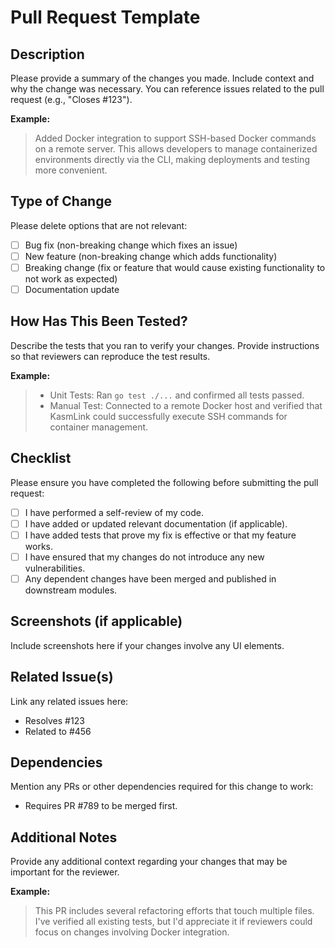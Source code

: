 # Pull Request Template

## Description

Please provide a summary of the changes you made. Include context and why the change was necessary. You can reference
issues related to the pull request (e.g., "Closes #123").

**Example:**
> Added Docker integration to support SSH-based Docker commands on a remote server. This allows developers to manage
> containerized environments directly via the CLI, making deployments and testing more convenient.

## Type of Change

Please delete options that are not relevant:

- [ ] Bug fix (non-breaking change which fixes an issue)
- [ ] New feature (non-breaking change which adds functionality)
- [ ] Breaking change (fix or feature that would cause existing functionality to not work as expected)
- [ ] Documentation update

## How Has This Been Tested?

Describe the tests that you ran to verify your changes. Provide instructions so that reviewers can reproduce the test
results.

**Example:**
> - Unit Tests: Ran `go test ./...` and confirmed all tests passed.
> - Manual Test: Connected to a remote Docker host and verified that KasmLink could successfully execute SSH commands
    for container management.

## Checklist

Please ensure you have completed the following before submitting the pull request:

- [ ] I have performed a self-review of my code.
- [ ] I have added or updated relevant documentation (if applicable).
- [ ] I have added tests that prove my fix is effective or that my feature works.
- [ ] I have ensured that my changes do not introduce any new vulnerabilities.
- [ ] Any dependent changes have been merged and published in downstream modules.

## Screenshots (if applicable)

Include screenshots here if your changes involve any UI elements.

## Related Issue(s)

Link any related issues here:

- Resolves #123
- Related to #456

## Dependencies

Mention any PRs or other dependencies required for this change to work:

- Requires PR #789 to be merged first.

## Additional Notes

Provide any additional context regarding your changes that may be important for the reviewer.

**Example:**
> This PR includes several refactoring efforts that touch multiple files. I've verified all existing tests, but I'd
> appreciate it if reviewers could focus on changes involving Docker integration.

